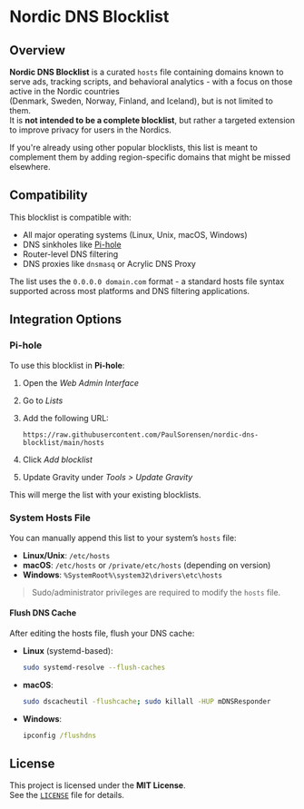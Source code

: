 # Nordic DNS Blocklist

## Overview

**Nordic DNS Blocklist** is a curated `hosts` file containing domains known to serve ads, tracking scripts, and behavioral analytics - with a focus on those active in the Nordic countries  
(Denmark, Sweden, Norway, Finland, and Iceland), but is not limited to them.  
It is **not intended to be a complete blocklist**, but rather a targeted extension to improve privacy for users in the Nordics.

If you're already using other popular blocklists, this list is meant to complement them by adding region-specific domains that might be missed elsewhere.

## Compatibility

This blocklist is compatible with:

- All major operating systems (Linux, Unix, macOS, Windows)
- DNS sinkholes like [Pi-hole](https://pi-hole.net/)
- Router-level DNS filtering
- DNS proxies like `dnsmasq` or Acrylic DNS Proxy

The list uses the `0.0.0.0 domain.com` format - a standard hosts file syntax supported across most platforms and DNS filtering applications.

## Integration Options

### Pi-hole

To use this blocklist in **Pi-hole**:

1. Open the *Web Admin Interface*
2. Go to *Lists*
3. Add the following URL:

   ```text
   https://raw.githubusercontent.com/PaulSorensen/nordic-dns-blocklist/main/hosts
   ```

4. Click *Add blocklist*
5. Update Gravity under *Tools > Update Gravity*

This will merge the list with your existing blocklists.

### System Hosts File

You can manually append this list to your system’s `hosts` file:

- **Linux/Unix**: `/etc/hosts`
- **macOS**: `/etc/hosts` or `/private/etc/hosts` (depending on version)
- **Windows**: `%SystemRoot%\system32\drivers\etc\hosts`

> Sudo/administrator privileges are required to modify the `hosts` file.

#### Flush DNS Cache

After editing the hosts file, flush your DNS cache:

- **Linux** (systemd-based):

  ```bash
  sudo systemd-resolve --flush-caches
  ```

- **macOS**:

  ```bash
  sudo dscacheutil -flushcache; sudo killall -HUP mDNSResponder
  ```

- **Windows**:

  ```cmd
  ipconfig /flushdns
  ```

## License

This project is licensed under the **MIT License**.  
See the [`LICENSE`](./LICENSE) file for details.
